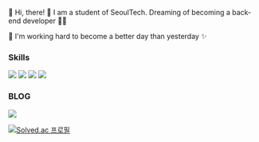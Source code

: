 👋 Hi, there! 🌴
I am a student of SeoulTech. Dreaming of becoming a back-end developer 🧑‍💻

🚀 I'm working hard to become a better day than yesterday ✨ 

### Skills     
<img src="https://img.shields.io/badge/Python-3776AB?style=for-the-badge&logo=Python&logoColor=white"> <img src="https://img.shields.io/badge/JAVA-DD6620?style=for-the-badge&logo=JAVA&logoColor=white"> <img src="https://img.shields.io/badge/SPRING-6DB33F?style=for-the-badge&logo=SPRING&logoColor=white"> <img src="https://img.shields.io/badge/ANDROID-3DDC84?style=for-the-badge&logo=ANDROID&logoColor=white">


### BLOG
<a href="https://changha-dev.tistory.com/" target="_blank">
<img src="https://img.shields.io/badge/TISTORY-000000?style=for-the-badge&logo=TISTORY&logoColor=white"></a>



[![Solved.ac
프로필](http://mazassumnida.wtf/api/generate_badge?boj=menten4859)](https://solved.ac/menten4859)
